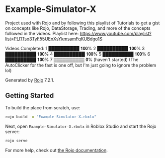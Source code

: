 # Example-Simulator-X
Project used with Rojo and by following this playlist of Tutorials to get a gist on concepts like Rojo, DataStorage, Trading, and more of the concepts followed in the videos. Playlist here: https://www.youtube.com/playlist?list=PLl1Tso3TyF55UEnXsYkmsamFqKUBdgo1S

Videos Completed:
1 ██████████ 𝟏𝟎𝟎%
2 ██████████ 𝟏𝟎𝟎%
3 ██████████ 𝟏𝟎𝟎%
4 ██████████ 𝟏𝟎𝟎%
5 ██████████ 𝟏𝟎𝟎%
6 ██████████ 𝟏𝟎𝟎%
7 ▒▒▒▒▒▒▒▒▒▒ 𝟎% (haven't started)
(The AutoClicker for the fast is one off, but I'm just going to ignore the problem lol)

Generated by [Rojo](https://github.com/rojo-rbx/rojo) 7.2.1.

## Getting Started
To build the place from scratch, use:

```bash
rojo build -o "Example-Simulator-X.rbxlx"
```

Next, open `Example-Simulator-X.rbxlx` in Roblox Studio and start the Rojo server:

```bash
rojo serve
```

For more help, check out [the Rojo documentation](https://rojo.space/docs).
